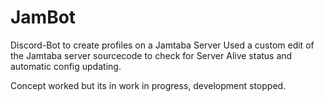 # JamBot
Discord-Bot to create profiles on a Jamtaba Server
Used a custom edit of the Jamtaba server sourcecode to check for Server Alive status and automatic config updating.

Concept worked but its in work in progress, development stopped.
